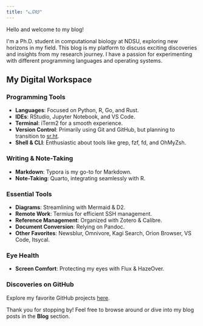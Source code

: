 ```yaml
---
title: "ᓚᘏᗢ"
---
```


Hello and welcome to my blog!

I'm a Ph.D. student in computational biology at NDSU, exploring new horizons in my field.
This blog is my platform to discuss exciting discoveries and insights from my research journey.
I have a passion for experimenting with different programming languages and operating systems.

## My Digital Workspace

### Programming Tools
- **Languages**: Focused on Python, R, Go, and Rust.
- **IDEs**: RStudio, Jupyter Notebook, and VS Code.
- **Terminal**: iTerm2 for a smooth experience.
- **Version Control**: Primarily using Git and GitHub, but planning to transition to [sr.ht](https://sr.ht/~pritam/).
- **Shell & CLI**: Enthusiastic about tools like grep, fzf, fd, and OhMyZsh.

### Writing & Note-Taking
- **Markdown**: Typora is my go-to for Markdown.
- **Note-Taking**: Quarto, integrating seamlessly with R.

### Essential Tools
- **Diagrams**: Streamlining with Mermaid & D2.
- **Remote Work**: Termius for efficient SSH management.
- **Reference Management**: Organized with Zotero & Calibre.
- **Document Conversion**: Relying on Pandoc.
- **Other Favorites**: Newsblur, Omnivore, Kagi Search, Orion Browser, VS Code, Itsycal.

### Eye Health
- **Screen Comfort**: Protecting my eyes with Flux & HazeOver.

### Discoveries on GitHub
Explore my favorite GitHub projects [here](https://github.com/shashankpritam?tab=stars).

Thank you for stopping by! Feel free to browse around or dive into my blog posts in the **Blog** section.
